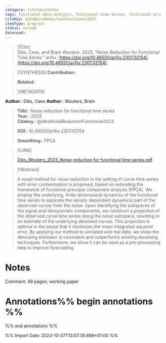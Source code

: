 ```yaml
---
category: literaturenote
tags: functional-data-analysis, functional-time-series, functional-principal-components, noise-reduction
citekey: diksNoiseReductionFunctional2023
itemType: preprint
status: unread  
dateread:  
---
```


> [!Cite]  
> Diks, Cees, and Bram Wouters. 2023. “Noise Reduction for Functional Time Series.” arXiv. [https://doi.org/10.48550/arXiv.2307.02154](https://doi.org/10.48550/arXiv.2307.02154).

> [!SYNTHESIS] 
>**Contribution**::
>
>**Related**:: 
>

> [!METADATA]  
>
**Author**:: Diks, Cees
**Author**:: Wouters, Bram<br>
> **Title**:: Noise reduction for functional time series    
> **Year**:: 2023     
> **Citekey**:: @diksNoiseReductionFunctional2023    
>    
>    
>     
>    
>    
>     
>    
>**DOI**:: 10.48550/arXiv.2307.02154    
>
>**Smoothing**:: FPCA

> [!LINK] 
>
> [Diks_Wouters_2023_Noise reduction for functional time series.pdf](file:///Users/steven/Library/CloudStorage/GoogleDrive-steven.golovkine@ul.ie/My%20Drive/bibliography/arXiv/2023/Diks_Wouters_2023_Noise%20reduction%20for%20functional%20time%20series.pdf).

>[!Abstract]
>
>A novel method for noise reduction in the setting of curve time series with error contamination is proposed, based on extending the framework of functional principal component analysis (FPCA). We employ the underlying, finite-dimensional dynamics of the functional time series to separate the serially dependent dynamical part of the observed curves from the noise. Upon identifying the subspaces of the signal and idiosyncratic components, we construct a projection of the observed curve time series along the noise subspace, resulting in an estimate of the underlying denoised curves. This projection is optimal in the sense that it minimizes the mean integrated squared error. By applying our method to similated and real data, we show the denoising estimator is consistent and outperforms existing denoising techniques. Furthermore, we show it can be used as a pre-processing step to improve forecasting.
>>


# Notes
Comment: 48 pages; working paper<br>
# Annotations%% begin annotations %%  
 
  
%% end annotations %%

%% Import Date: 2023-10-27T13:07:35.696+01:00 %%
